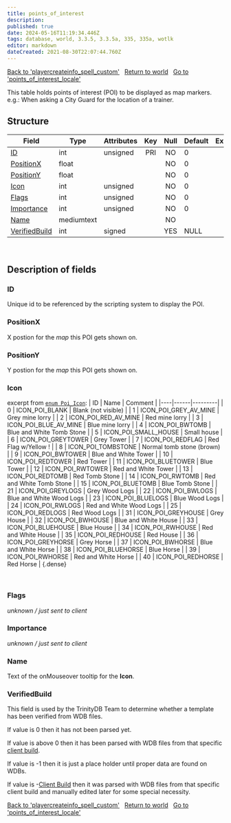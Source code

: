 ```yaml
---
title: points_of_interest
description: 
published: true
date: 2024-05-16T11:19:34.446Z
tags: database, world, 3.3.5, 3.3.5a, 335, 335a, wotlk
editor: markdown
dateCreated: 2021-08-30T22:07:44.760Z
---
```


<a href="https://trinitycore.info/en/database/335/world/playercreateinfo_spell_custom" class="mt-5 v-btn v-btn--depressed v-btn--flat v-btn--outlined theme--light v-size--default darkblue--text text--lighten-3"><span class="v-btn__content"><i aria-hidden="true" class="v-icon notranslate v-icon--left mdi mdi-arrow-left theme--light"></i><span>Back to 'playercreateinfo_spell_custom'</span></span></a>&nbsp;&nbsp;&nbsp;<a href="https://trinitycore.info/en/database/335/world/home" class="mt-5 v-btn v-btn--depressed v-btn--flat v-btn--outlined theme--light v-size--default darkblue--text text--lighten-3"><span class="v-btn__content"><i aria-hidden="true" class="v-icon notranslate v-icon--left mdi mdi-home-outline theme--light"></i><span>Return to world</span></span></a>&nbsp;&nbsp;&nbsp;<a href="https://trinitycore.info/en/database/335/world/points_of_interest_locale" class="mt-5 v-btn v-btn--depressed v-btn--flat v-btn--outlined theme--light v-size--default darkblue--text text--lighten-3"><span class="v-btn__content"><span>Go to 'points_of_interest_locale'</span><i aria-hidden="true" class="v-icon notranslate v-icon--right mdi mdi-arrow-right theme--light"></i></span></a>

This table holds points of interest (POI) to be displayed as map markers. 
e.g.: When asking a City Guard for the location of a trainer. 


## Structure

| Field | Type | Attributes | Key | Null | Default | Extra | Comment |
| --- | --- | --- | :---: | :---: | --- | --- | --- |
| [ID](#id-alt) | int | unsigned | PRI | NO | 0 |  |  |
| [PositionX](#positionx) | float |  |  | NO | 0 |  |  |
| [PositionY](#positiony) | float |  |  | NO | 0 |  |  |
| [Icon](#icon) | int | unsigned |  | NO | 0 |  |  |
| [Flags](#flags) | int | unsigned |  | NO | 0 |  |  |
| [Importance](#importance) | int | unsigned |  | NO | 0 |  |  |
| [Name](#name-alt) | mediumtext |  |  | NO |  |  |  |
| [VerifiedBuild](#verifiedbuild) | int | signed |  | YES | NULL |  |  |
&nbsp;
## Description of fields

### ID <!-- {#id-alt} -->
Unique id to be referenced by the scripting system to display the POI.
&nbsp;

### PositionX
X postion for the _map_ this POI gets shown on.
&nbsp;

### PositionY
Y postion for the _map_ this POI gets shown on.
&nbsp;

### Icon

excerpt from [`enum Poi_Icon`](https://github.com/TrinityCore/TrinityCore/blob/3.3.5/src/server/game/Entities/Creature/GossipDef.h):
| ID | Name | Comment |
|----|------|---------|
| 0 | ICON_POI_BLANK | Blank (not visible) |
| 1 | ICON_POI_GREY_AV_MINE | Grey mine lorry |
| 2 | ICON_POI_RED_AV_MINE | Red mine lorry |
| 3 | ICON_POI_BLUE_AV_MINE | Blue mine lorry |
| 4 | ICON_POI_BWTOMB | Blue and White Tomb Stone |
| 5 | ICON_POI_SMALL_HOUSE | Small house |
| 6 | ICON_POI_GREYTOWER | Grey Tower |
| 7 | ICON_POI_REDFLAG | Red Flag w/Yellow ! |
| 8 | ICON_POI_TOMBSTONE | Normal tomb stone (brown) |
| 9 | ICON_POI_BWTOWER | Blue and White Tower |
| 10 | ICON_POI_REDTOWER | Red Tower |
| 11 | ICON_POI_BLUETOWER | Blue Tower |
| 12 | ICON_POI_RWTOWER | Red and White Tower |
| 13 | ICON_POI_REDTOMB | Red Tomb Stone |
| 14 | ICON_POI_RWTOMB | Red and White Tomb Stone |
| 15 | ICON_POI_BLUETOMB | Blue Tomb Stone |
| 21 | ICON_POI_GREYLOGS | Grey Wood Logs |
| 22 | ICON_POI_BWLOGS | Blue and White Wood Logs |
| 23 | ICON_POI_BLUELOGS | Blue Wood Logs |
| 24 | ICON_POI_RWLOGS | Red and White Wood Logs |
| 25 | ICON_POI_REDLOGS | Red Wood Logs |
| 31 | ICON_POI_GREYHOUSE | Grey House |
| 32 | ICON_POI_BWHOUSE | Blue and White House |
| 33 | ICON_POI_BLUEHOUSE | Blue House |
| 34 | ICON_POI_RWHOUSE | Red and White House |
| 35 | ICON_POI_REDHOUSE | Red House |
| 36 | ICON_POI_GREYHORSE | Grey Horse |
| 37 | ICON_POI_BWHORSE | Blue and White Horse |
| 38 | ICON_POI_BLUEHORSE | Blue Horse |
| 39 | ICON_POI_RWHORSE | Red and White Horse |
| 40 | ICON_POI_REDHORSE | Red Horse |
{.dense}

&nbsp;

### Flags
*unknown / just sent to client*
&nbsp;

### Importance
*unknown / just sent to client*
&nbsp;

### Name <!-- {#name-alt} -->
Text of the onMouseover tooltip for the **Icon**.
&nbsp;

### VerifiedBuild
This field is used by the TrinityDB Team to determine whether a template has been verified from WDB files.

If value is 0 then it has not been parsed yet.

If value is above 0 then it has been parsed with WDB files from that specific [client build](/en/database/335/auth/realmlist#gamebuild).

If value is -1 then it is just a place holder until proper data are found on WDBs.

If value is -[Client Build](/en/database/335/auth/realmlist#gamebuild) then it was parsed with WDB files from that specific client build and manually edited later for some special necessity.
&nbsp;

<a href="https://trinitycore.info/en/database/335/world/playercreateinfo_spell_custom" class="mt-5 v-btn v-btn--depressed v-btn--flat v-btn--outlined theme--light v-size--default darkblue--text text--lighten-3"><span class="v-btn__content"><i aria-hidden="true" class="v-icon notranslate v-icon--left mdi mdi-arrow-left theme--light"></i><span>Back to 'playercreateinfo_spell_custom'</span></span></a>&nbsp;&nbsp;&nbsp;<a href="https://trinitycore.info/en/database/335/world/home" class="mt-5 v-btn v-btn--depressed v-btn--flat v-btn--outlined theme--light v-size--default darkblue--text text--lighten-3"><span class="v-btn__content"><i aria-hidden="true" class="v-icon notranslate v-icon--left mdi mdi-home-outline theme--light"></i><span>Return to world</span></span></a>&nbsp;&nbsp;&nbsp;<a href="https://trinitycore.info/en/database/335/world/points_of_interest_locale" class="mt-5 v-btn v-btn--depressed v-btn--flat v-btn--outlined theme--light v-size--default darkblue--text text--lighten-3"><span class="v-btn__content"><span>Go to 'points_of_interest_locale'</span><i aria-hidden="true" class="v-icon notranslate v-icon--right mdi mdi-arrow-right theme--light"></i></span></a>
